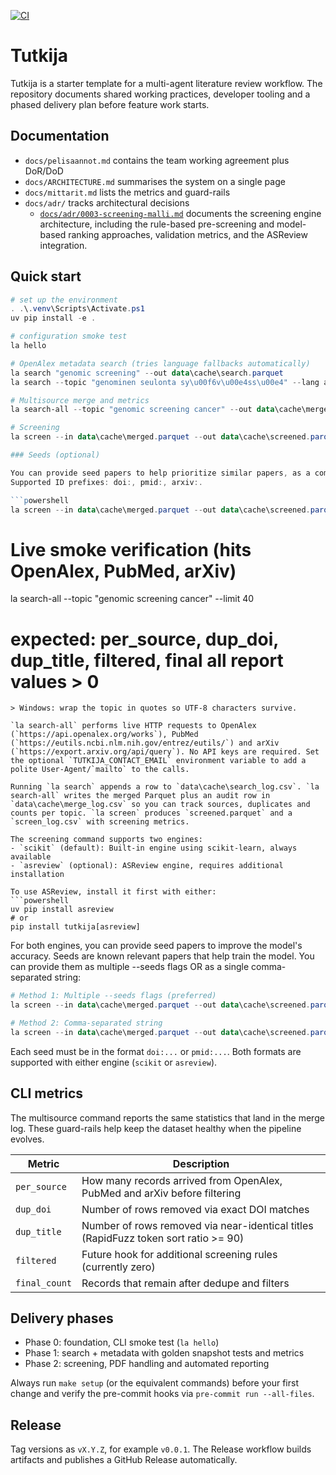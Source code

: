 [![CI](https://github.com/janne190/tutkija/actions/workflows/ci.yml/badge.svg)](https://github.com/janne190/tutkija/actions/workflows/ci.yml)

# Tutkija

Tutkija is a starter template for a multi-agent literature review workflow. The repository documents shared working practices, developer tooling and a phased delivery plan before feature work starts.

## Documentation
- `docs/pelisaannot.md` contains the team working agreement plus DoR/DoD
- `docs/ARCHITECTURE.md` summarises the system on a single page
- `docs/mittarit.md` lists the metrics and guard-rails
- `docs/adr/` tracks architectural decisions
  - [`docs/adr/0003-screening-malli.md`](docs/adr/0003-screening-malli.md) documents the screening engine architecture, including the rule-based pre-screening and model-based ranking approaches, validation metrics, and the ASReview integration.

## Quick start
```powershell
# set up the environment
. .\.venv\Scripts\Activate.ps1
uv pip install -e .

# configuration smoke test
la hello

# OpenAlex metadata search (tries language fallbacks automatically)
la search "genomic screening" --out data\cache\search.parquet
la search --topic "genominen seulonta sy\u00f6v\u00e4ss\u00e4" --lang auto --out data\cache\search.parquet

# Multisource merge and metrics
la search-all --topic "genomic screening cancer" --out data\cache\merged.parquet --save-single

# Screening
la screen --in data\cache\merged.parquet --out data\cache\screened.parquet --recall 0.9 --engine scikit

### Seeds (optional)

You can provide seed papers to help prioritize similar papers, as a comma-separated string.
Supported ID prefixes: doi:, pmid:, arxiv:.

```powershell
la screen --in data\cache\merged.parquet --out data\cache\screened.parquet --recall 0.9 --seeds "doi:10.1038/xxxx,pmid:123456,arxiv:2101.01234"
```

# Live smoke verification (hits OpenAlex, PubMed, arXiv)
la search-all --topic "genomic screening cancer" --limit 40
# expected: per_source, dup_doi, dup_title, filtered, final all report values > 0
```
> Windows: wrap the topic in quotes so UTF-8 characters survive.

`la search-all` performs live HTTP requests to OpenAlex (`https://api.openalex.org/works`), PubMed (`https://eutils.ncbi.nlm.nih.gov/entrez/eutils/`) and arXiv (`https://export.arxiv.org/api/query`). No API keys are required. Set the optional `TUTKIJA_CONTACT_EMAIL` environment variable to add a polite User-Agent/`mailto` to the calls.

Running `la search` appends a row to `data\cache\search_log.csv`. `la search-all` writes the merged Parquet plus an audit row in `data\cache\merge_log.csv` so you can track sources, duplicates and counts per topic. `la screen` produces `screened.parquet` and a `screen_log.csv` with screening metrics.

The screening command supports two engines:
- `scikit` (default): Built-in engine using scikit-learn, always available
- `asreview` (optional): ASReview engine, requires additional installation

To use ASReview, install it first with either:
```powershell
uv pip install asreview
# or
pip install tutkija[asreview]
```

For both engines, you can provide seed papers to improve the model's accuracy. Seeds are known relevant papers that help train the model. You can provide them as multiple --seeds flags OR as a single comma-separated string:

```powershell
# Method 1: Multiple --seeds flags (preferred)
la screen --in data\cache\merged.parquet --out data\cache\screened.parquet --seeds "doi:10.1234/xyz" --seeds "pmid:56789"

# Method 2: Comma-separated string
la screen --in data\cache\merged.parquet --out data\cache\screened.parquet --seeds "doi:10.1234/xyz,pmid:56789"
```

Each seed must be in the format `doi:...` or `pmid:...`. Both formats are supported with either engine (`scikit` or `asreview`).

## CLI metrics
The multisource command reports the same statistics that land in the merge log. These guard-rails help keep the dataset healthy when the pipeline evolves.

| Metric | Description |
| --- | --- |
| `per_source` | How many records arrived from OpenAlex, PubMed and arXiv before filtering |
| `dup_doi` | Number of rows removed via exact DOI matches |
| `dup_title` | Number of rows removed via near-identical titles (RapidFuzz token sort ratio \>= 90) |
| `filtered` | Future hook for additional screening rules (currently zero) |
| `final_count` | Records that remain after dedupe and filters |

## Delivery phases
- Phase 0: foundation, CLI smoke test (`la hello`)
- Phase 1: search + metadata with golden snapshot tests and metrics
- Phase 2: screening, PDF handling and automated reporting

Always run `make setup` (or the equivalent commands) before your first change and verify the pre-commit hooks via `pre-commit run --all-files`.

## Release
Tag versions as `vX.Y.Z`, for example `v0.0.1`. The Release workflow builds artifacts and publishes a GitHub Release automatically.
